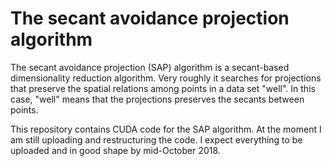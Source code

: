 # The secant avoidance projection algorithm

The secant avoidance projection (SAP) algorithm is a secant-based dimensionality reduction algorithm. 
Very roughly it searches for projections that preserve the spatial relations among points in a data set "well".
In this case, "well" means that the projections preserves the secants between points.

This repository contains CUDA code for the SAP algorithm.
At the moment I am still uploading and restructuring the code. I expect everything to be uploaded 
and in good shape by mid-October 2018.


